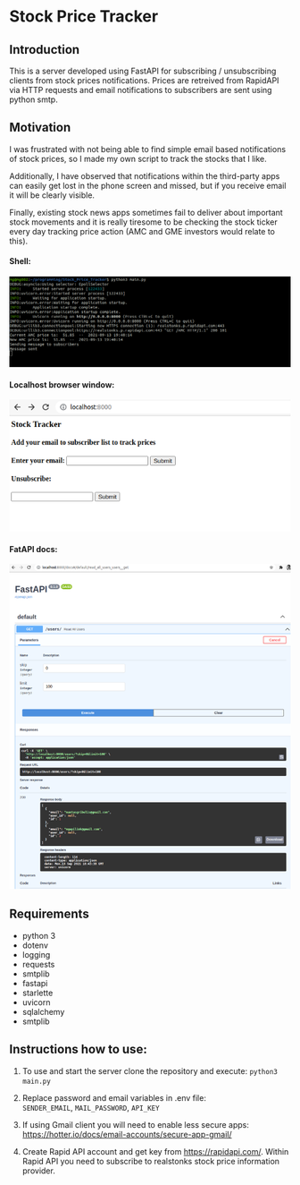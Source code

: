# Stock Price Tracker

## Introduction
This is a server developed using FastAPI for subscribing / unsubscribing clients from stock prices notifications. Prices are retreived from RapidAPI via HTTP requests and email notifications to subscribers are sent using python smtp.

## Motivation
I was frustrated with not being able to find simple email based notifications of stock prices, so I made my own script to track the stocks that I like.

Additionally, I have observed that notifications within the third-party apps can easily get lost in the phone screen and missed, but if you receive email it will be clearly visible.

Finally, existing stock news apps sometimes fail to deliver about important stock movements and it is really tiresome to be checking the stock ticker every day tracking price action (AMC and GME investors would relate to this). 


#### Shell:

![Alt text](images/screenshot.png?raw=true "commandline")

#### Localhost browser window:

![Alt text](images/screenshot1.png?raw=true "browser_window")

#### FatAPI docs:

![Alt text](images/screenshot2.png?raw=true "fastapi_swagger")


## Requirements
* python 3
* dotenv
* logging
* requests
* smtplib
* fastapi
* starlette
* uvicorn
* sqlalchemy
* smtplib 


## Instructions how to use: 
1. To use and start the server clone the repository and execute: `python3 main.py`<br />
   

2. Replace password and email variables in .env file:<br />
	`SENDER_EMAIL`, `MAIL_PASSWORD`, `API_KEY`

3. If using Gmail client you will need to enable less secure apps: https://hotter.io/docs/email-accounts/secure-app-gmail/

4. Create Rapid API account and get key from https://rapidapi.com/. Within Rapid API you need to subscribe to realstonks stock price information provider.
